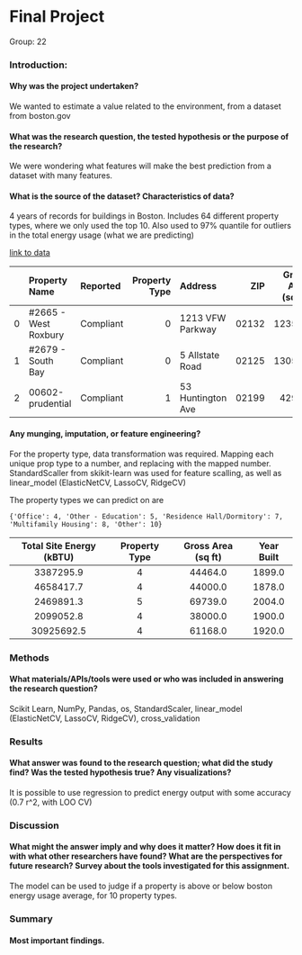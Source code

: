 # Final Project
Group: 22

### Introduction:
#### Why was the project undertaken? 
We wanted to estimate a value related to the environment, from a dataset from boston.gov

#### What was the research question, the tested hypothesis or the purpose of the research?

We were wondering what features will make the best prediction from a dataset with many features.

#### What is the source of the dataset? Characteristics of data?
4 years of records for buildings in Boston. Includes 64 different property types, where we only used the top 10. Also used to 97% quantile for outliers in the total energy usage (what we are predicting)


[link to data](data.boston.gov/dataset/building-energy-reporting-and-disclosure-ordinance)

|    | Property Name        | Reported   |   Property Type | Address           |   ZIP |   Gross Area (sq ft) |   Energy Star Certified | Property Uses             |   Year Built |   GHG Emissions (MTCO2e) |   GHG Intensity (kgCO2/sf) |   Total Site Energy (kBTU) |   % Electricity |    % Gas |   % Steam |   Water Intensity (gal/sf) |   User Submitted Info |   User Submitted Link |   Tax Parcel |   Year |
|---:|:---------------------|:-----------|----------------:|:------------------|------:|---------------------:|------------------------:|:--------------------------|-------------:|-------------------------:|---------------------------:|---------------------------:|----------------:|---------:|----------:|---------------------------:|----------------------:|----------------------:|-------------:|-------:|
|  0 | #2665 - West Roxbury | Compliant  |               0 | 1213 VFW Parkway  | 02132 |               123596 |                       0 | Retail Store              |         1994 |                    696.5 |                        5.6 |                1.07333e+07 |        0.497101 | 0.460182 |       nan |                       5.52 |                   nan |                   nan |   2009216400 |   2018 |
|  1 | #2679 - South Bay    | Compliant  |               0 | 5 Allstate Road   | 02125 |               130520 |                       0 | Retail Store              |         1998 |                    590.3 |                        4.5 |                9.08599e+06 |        0.49998  | 0.457056 |       nan |                       5.99 |                   nan |                   nan |   0703501080 |   2018 |
|  2 | 00602-prudential     | Compliant  |               1 | 53 Huntington Ave | 02199 |                42918 |                       0 | Supermarket/Grocery Store |         2003 |                   1019.8 |                       17.1 |                1.49937e+07 |        0.628841 | 0.317121 |       nan |                       0    |                   nan |                   nan |   0401037400 |   2018 |

#### Any munging, imputation, or feature engineering?
For the property type, data transformation was required. Mapping each unique prop type to a number, and replacing with the mapped number.  StandardScaller from skikit-learn was used for feature scalling, as well as linear_model (ElasticNetCV, LassoCV, RidgeCV)

The property types we can predict on are

`{'Office': 4, 'Other - Education': 5, 'Residence Hall/Dormitory': 7, 'Multifamily Housing': 8, 'Other': 10}`

Total Site Energy (kBTU) | Property Type | Gross Area (sq ft) | Year Built
:-----:|:-----:|:-----:|:-----:
3387295.9 | 4| 44464.0| 1899.0                                              
4658417.7 | 4| 44000.0| 1878.0                                              
2469891.3 | 5| 69739.0| 2004.0                                              
2099052.8 | 4| 38000.0| 1900.0                                              
30925692.5| 4| 61168.0| 1920.0    


### Methods
#### What materials/APIs/tools were used or who was included in answering the research question?
Scikit Learn, NumPy, Pandas, os, StandardScaler, linear_model (ElasticNetCV, LassoCV, RidgeCV), cross_validation

### Results
#### What answer was found to the research question; what did the study find? Was the tested hypothesis true? Any visualizations?
It is possible to use regression to predict energy output with some accuracy (0.7 r^2, with LOO CV)



### Discussion
#### What might the answer imply and why does it matter? How does it fit in with what other researchers have found? What are the perspectives for future research? Survey about the tools investigated for this assignment.

The model can be used to judge if a property is above or below boston energy usage average, for 10 property types.

### Summary
#### Most important findings.

